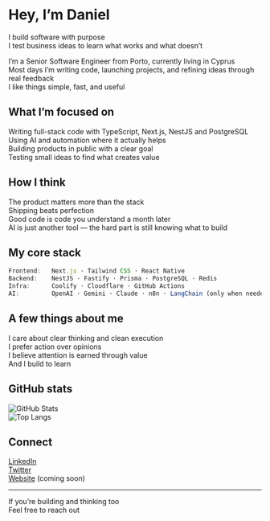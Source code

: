 # Hey, I’m Daniel

I build software with purpose  
I test business ideas to learn what works and what doesn’t  

I’m a Senior Software Engineer from Porto, currently living in Cyprus  
Most days I’m writing code, launching projects, and refining ideas through real feedback  
I like things simple, fast, and useful

## What I’m focused on

Writing full-stack code with TypeScript, Next.js, NestJS and PostgreSQL  
Using AI and automation where it actually helps  
Building products in public with a clear goal  
Testing small ideas to find what creates value  

## How I think

The product matters more than the stack  
Shipping beats perfection  
Good code is code you understand a month later  
AI is just another tool — the hard part is still knowing what to build

## My core stack

```ts
Frontend:   Next.js · Tailwind CSS · React Native  
Backend:    NestJS · Fastify · Prisma · PostgreSQL · Redis  
Infra:      Coolify · Cloudflare · GitHub Actions  
AI:         OpenAI · Gemini · Claude · n8n · LangChain (only when needed)
```


## A few things about me

I care about clear thinking and clean execution  
I prefer action over opinions  
I believe attention is earned through value  
And I build to learn

## GitHub stats

![GitHub Stats](https://github-readme-stats.vercel.app/api?username=dmend3z&show_icons=true&theme=radical)  
![Top Langs](https://github-readme-stats.vercel.app/api/top-langs/?username=dmend3z&layout=compact&theme=radical)

## Connect

[LinkedIn](https://linkedin.com/in/daniimendes)  
[Twitter](https://x.com/daniimendes22)  
[Website](https://danbuilds.dev) (coming soon)

---

If you’re building and thinking too  
Feel free to reach out
